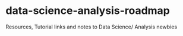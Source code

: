 # data-science-analysis-roadmap
Resources, Tutorial links and notes to Data Science/ Analysis newbies
